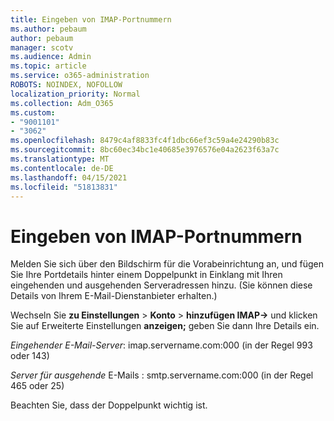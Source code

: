 ```yaml
---
title: Eingeben von IMAP-Portnummern
ms.author: pebaum
author: pebaum
manager: scotv
ms.audience: Admin
ms.topic: article
ms.service: o365-administration
ROBOTS: NOINDEX, NOFOLLOW
localization_priority: Normal
ms.collection: Adm_O365
ms.custom:
- "9001101"
- "3062"
ms.openlocfilehash: 8479c4af8833fc4f1dbc66ef3c59a4e24290b83c
ms.sourcegitcommit: 8bc60ec34bc1e40685e3976576e04a2623f63a7c
ms.translationtype: MT
ms.contentlocale: de-DE
ms.lasthandoff: 04/15/2021
ms.locfileid: "51813831"
---
```

# <a name="enter-imap-port-numbers"></a>Eingeben von IMAP-Portnummern

Melden Sie sich über den Bildschirm für die Vorabeinrichtung an, und fügen Sie Ihre Portdetails hinter einem Doppelpunkt in Einklang mit Ihren eingehenden und ausgehenden Serveradressen hinzu. (Sie können diese Details von Ihrem E-Mail-Dienstanbieter erhalten.) 

Wechseln Sie **zu Einstellungen**  >  **Konto**  >  **hinzufügen IMAP->** und klicken Sie auf Erweiterte Einstellungen **anzeigen;** geben Sie dann Ihre Details ein. 

*Eingehender E-Mail-Server*: imap.servername.com:000 (in der Regel 993 oder 143) 

*Server für ausgehende* E-Mails : smtp.servername.com:000 (in der Regel 465 oder 25) 

Beachten Sie, dass der Doppelpunkt wichtig ist. 
